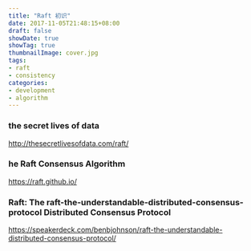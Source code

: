 ```yaml
---
title: "Raft 初识"
date: 2017-11-05T21:48:15+08:00
draft: false
showDate: true
showTag: true
thumbnailImage: cover.jpg
tags:
- raft
- consistency
categories:
- development
- algorithm
---
```


### the secret lives of data
http://thesecretlivesofdata.com/raft/

### he Raft Consensus Algorithm

https://raft.github.io/

###  Raft: The raft-the-understandable-distributed-consensus-protocol Distributed Consensus Protocol

https://speakerdeck.com/benbjohnson/raft-the-understandable-distributed-consensus-protocol/

